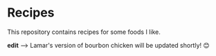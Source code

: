 # Recipes

This repository contains recipes for some foods I like.

**edit** --> Lamar's version of bourbon chicken will be updated shortly! :blush:
